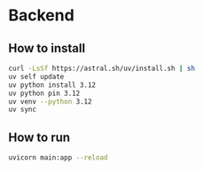 # Backend

## How to install

```bash
curl -LsSf https://astral.sh/uv/install.sh | sh
uv self update
uv python install 3.12 
uv python pin 3.12
uv venv --python 3.12
uv sync
```

## How to run

```bash
uvicorn main:app --reload
```
